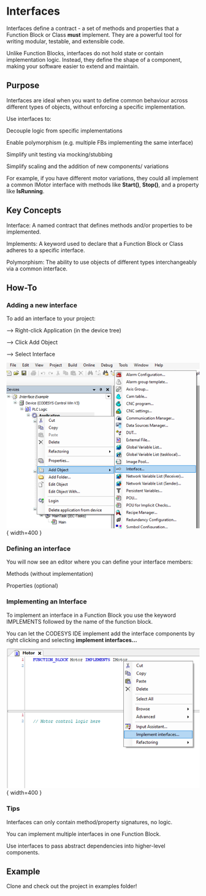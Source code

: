 # Interfaces

Interfaces define a contract - a set of methods and properties that a Function Block or Class **must** implement. They are a powerful tool for writing modular, testable, and extensible code.

Unlike Function Blocks, interfaces do not hold state or contain implementation logic. Instead, they define the shape of a component, making your software easier to extend and maintain.

## Purpose

Interfaces are ideal when you want to define common behaviour across different types of objects, without enforcing a specific implementation.

Use interfaces to:

Decouple logic from specific implementations

Enable polymorphism (e.g. multiple FBs implementing the same interface)

Simplify unit testing via mocking/stubbing

Simplify scaling and the addition of new components/ variations

For example, if you have different motor variations, they could all implement a common IMotor interface with methods like **Start()**, **Stop()**, and a property like **IsRunning**.

## Key Concepts

Interface: A named contract that defines methods and/or properties to be implemented.

Implements: A keyword used to declare that a Function Block or Class adheres to a specific interface.

Polymorphism: The ability to use objects of different types interchangeably via a common interface.

## How-To

### Adding a new interface

To add an interface to your project:

--> Right-click Application (in the device tree)

--> Click Add Object

--> Select Interface


![Insert POU](/private/images/Interfaces/add-interface.png){ width=400 }


### Defining an interface

You will now see an editor where you can define your interface members:

Methods (without implementation)

Properties (optional)

### Implementing an Interface

To implement an interface in a Function Block you use the keyword IMPLEMENTS followed by the name of the function block.

You can let the CODESYS IDE implement add the interface components by right clicking and selecting **implement interfaces...**

![Insert POU](/private/images/Interfaces/implement.png){ width=400 }

### Tips

Interfaces can only contain method/property signatures, no logic.

You can implement multiple interfaces in one Function Block.

Use interfaces to pass abstract dependencies into higher-level components.

## Example

Clone and check out the project in examples folder!